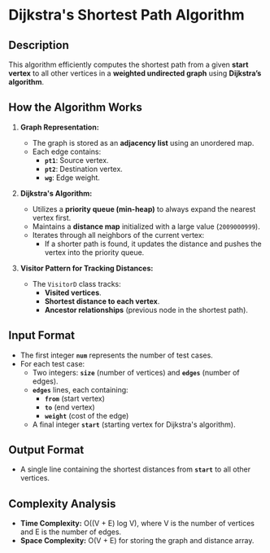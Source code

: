 # Dijkstra's Shortest Path Algorithm

## Description
This algorithm efficiently computes the shortest path from a given **start vertex** to all other vertices in a **weighted undirected graph** using **Dijkstra’s algorithm**.

## How the Algorithm Works

1. **Graph Representation:**
   - The graph is stored as an **adjacency list** using an unordered map.
   - Each edge contains:
     - **`pt1`**: Source vertex.
     - **`pt2`**: Destination vertex.
     - **`wg`**: Edge weight.

2. **Dijkstra's Algorithm:**
   - Utilizes a **priority queue (min-heap)** to always expand the nearest vertex first.
   - Maintains a **distance map** initialized with a large value (`2009000999`).
   - Iterates through all neighbors of the current vertex:
     - If a shorter path is found, it updates the distance and pushes the vertex into the priority queue.

3. **Visitor Pattern for Tracking Distances:**
   - The `VisitorD` class tracks:
     - **Visited vertices**.
     - **Shortest distance to each vertex**.
     - **Ancestor relationships** (previous node in the shortest path).

## Input Format
- The first integer **`num`** represents the number of test cases.
- For each test case:
  - Two integers: **`size`** (number of vertices) and **`edges`** (number of edges).
  - **`edges`** lines, each containing:
    - **`from`** (start vertex)
    - **`to`** (end vertex)
    - **`weight`** (cost of the edge)
  - A final integer **`start`** (starting vertex for Dijkstra's algorithm).

## Output Format
- A single line containing the shortest distances from **`start`** to all other vertices.

## Complexity Analysis
- **Time Complexity:** O((V + E) log V), where V is the number of vertices and E is the number of edges.
- **Space Complexity:** O(V + E) for storing the graph and distance array.

